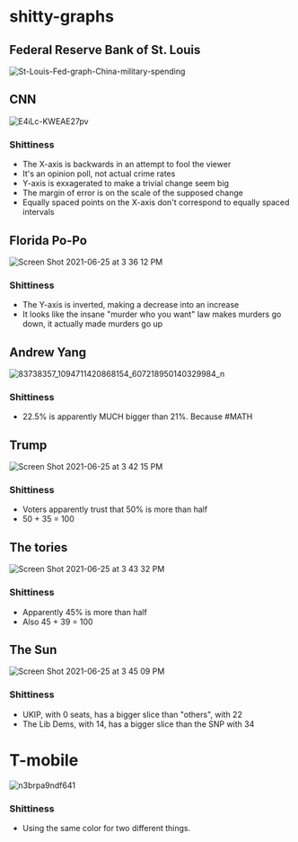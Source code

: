 # shitty-graphs

## Federal Reserve Bank of St. Louis


![St-Louis-Fed-graph-China-military-spending](https://user-images.githubusercontent.com/6005346/214320530-8c114d61-95cd-43fa-929e-d5905285478c.jpg)

## CNN

![E4iLc-KWEAE27pv](https://user-images.githubusercontent.com/6005346/123475976-21ac9280-d5ca-11eb-8b3c-870c7a5130b7.jpg)

### Shittiness 

- The X-axis is backwards in an attempt to fool the viewer 
- It's an opinion poll, not actual crime rates
- Y-axis is exxagerated to make a trivial change seem big
- The margin of error is on the scale of the supposed change
- Equally spaced points on the X-axis don't correspond to equally spaced intervals 


## Florida Po-Po

![Screen Shot 2021-06-25 at 3 36 12 PM](https://user-images.githubusercontent.com/6005346/123476714-13ab4180-d5cb-11eb-8a1d-354095999f77.png)

### Shittiness 

- The Y-axis is inverted, making a decrease into an increase 
- It looks like the insane "murder who you want" law makes murders go down, it actually made murders go up

## Andrew Yang

![83738357_1094711420868154_607218950140329984_n](https://user-images.githubusercontent.com/6005346/123476986-6e449d80-d5cb-11eb-8070-4053885d290b.jpg)

### Shittiness 

- 22.5% is apparently MUCH bigger than 21%. Because #MATH


## Trump

![Screen Shot 2021-06-25 at 3 42 15 PM](https://user-images.githubusercontent.com/6005346/123477358-edd26c80-d5cb-11eb-81c0-6273f4d667ad.png)


### Shittiness 

- Voters apparently trust that 50% is more than half
- 50 + 35 = 100

## The tories 

![Screen Shot 2021-06-25 at 3 43 32 PM](https://user-images.githubusercontent.com/6005346/123477507-24a88280-d5cc-11eb-91e7-4de32b3ba7cd.png)

### Shittiness 

- Apparently 45% is more than half 
- Also 45 + 39 = 100

## The Sun

![Screen Shot 2021-06-25 at 3 45 09 PM](https://user-images.githubusercontent.com/6005346/123477640-53bef400-d5cc-11eb-8d1e-10571ca58470.png)

### Shittiness 

- UKIP, with 0 seats, has a bigger slice than "others", with 22
- The Lib Dems, with 14, has a bigger slice than the SNP with 34 

# T-mobile

![n3brpa9ndf641](https://user-images.githubusercontent.com/6005346/123478371-5c63fa00-d5cd-11eb-99b6-94ca73edb6ea.jpg)


### Shittiness 

- Using the same color for two different things. 
